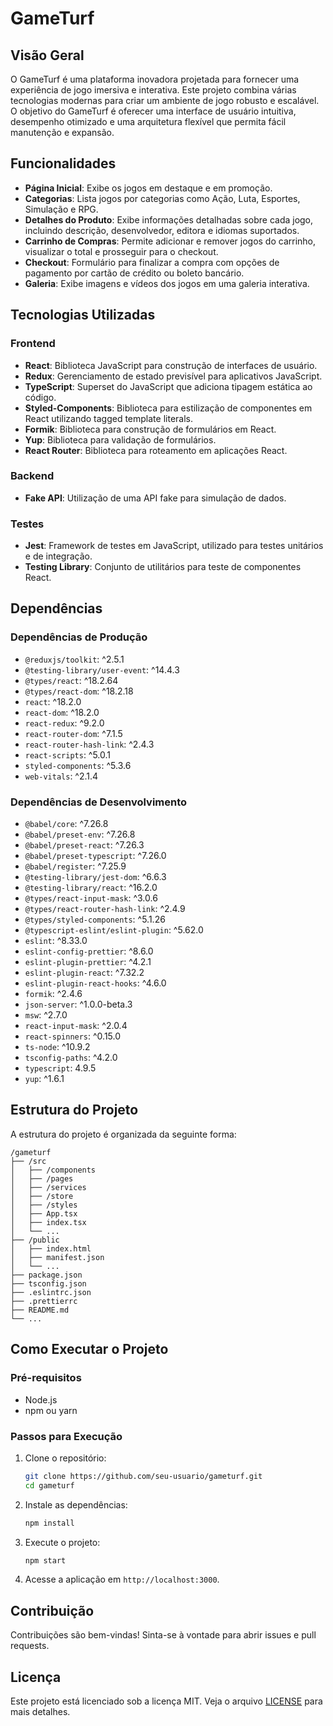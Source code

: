 # GameTurf

## Visão Geral

O GameTurf é uma plataforma inovadora projetada para fornecer uma experiência de jogo imersiva e interativa. Este projeto combina várias tecnologias modernas para criar um ambiente de jogo robusto e escalável. O objetivo do GameTurf é oferecer uma interface de usuário intuitiva, desempenho otimizado e uma arquitetura flexível que permita fácil manutenção e expansão.

## Funcionalidades

- **Página Inicial**: Exibe os jogos em destaque e em promoção.
- **Categorias**: Lista jogos por categorias como Ação, Luta, Esportes, Simulação e RPG.
- **Detalhes do Produto**: Exibe informações detalhadas sobre cada jogo, incluindo descrição, desenvolvedor, editora e idiomas suportados.
- **Carrinho de Compras**: Permite adicionar e remover jogos do carrinho, visualizar o total e prosseguir para o checkout.
- **Checkout**: Formulário para finalizar a compra com opções de pagamento por cartão de crédito ou boleto bancário.
- **Galeria**: Exibe imagens e vídeos dos jogos em uma galeria interativa.

## Tecnologias Utilizadas

### Frontend

- **React**: Biblioteca JavaScript para construção de interfaces de usuário.
- **Redux**: Gerenciamento de estado previsível para aplicativos JavaScript.
- **TypeScript**: Superset do JavaScript que adiciona tipagem estática ao código.
- **Styled-Components**: Biblioteca para estilização de componentes em React utilizando tagged template literals.
- **Formik**: Biblioteca para construção de formulários em React.
- **Yup**: Biblioteca para validação de formulários.
- **React Router**: Biblioteca para roteamento em aplicações React.

### Backend

- **Fake API**: Utilização de uma API fake para simulação de dados.

### Testes

- **Jest**: Framework de testes em JavaScript, utilizado para testes unitários e de integração.
- **Testing Library**: Conjunto de utilitários para teste de componentes React.

## Dependências

### Dependências de Produção

- `@reduxjs/toolkit`: ^2.5.1
- `@testing-library/user-event`: ^14.4.3
- `@types/react`: ^18.2.64
- `@types/react-dom`: ^18.2.18
- `react`: ^18.2.0
- `react-dom`: ^18.2.0
- `react-redux`: ^9.2.0
- `react-router-dom`: ^7.1.5
- `react-router-hash-link`: ^2.4.3
- `react-scripts`: ^5.0.1
- `styled-components`: ^5.3.6
- `web-vitals`: ^2.1.4

### Dependências de Desenvolvimento

- `@babel/core`: ^7.26.8
- `@babel/preset-env`: ^7.26.8
- `@babel/preset-react`: ^7.26.3
- `@babel/preset-typescript`: ^7.26.0
- `@babel/register`: ^7.25.9
- `@testing-library/jest-dom`: ^6.6.3
- `@testing-library/react`: ^16.2.0
- `@types/react-input-mask`: ^3.0.6
- `@types/react-router-hash-link`: ^2.4.9
- `@types/styled-components`: ^5.1.26
- `@typescript-eslint/eslint-plugin`: ^5.62.0
- `eslint`: ^8.33.0
- `eslint-config-prettier`: ^8.6.0
- `eslint-plugin-prettier`: ^4.2.1
- `eslint-plugin-react`: ^7.32.2
- `eslint-plugin-react-hooks`: ^4.6.0
- `formik`: ^2.4.6
- `json-server`: ^1.0.0-beta.3
- `msw`: ^2.7.0
- `react-input-mask`: ^2.0.4
- `react-spinners`: ^0.15.0
- `ts-node`: ^10.9.2
- `tsconfig-paths`: ^4.2.0
- `typescript`: 4.9.5
- `yup`: ^1.6.1

## Estrutura do Projeto

A estrutura do projeto é organizada da seguinte forma:

```
/gameturf
├── /src
│   ├── /components
│   ├── /pages
│   ├── /services
│   ├── /store
│   ├── /styles
│   ├── App.tsx
│   ├── index.tsx
│   └── ...
├── /public
│   ├── index.html
│   ├── manifest.json
│   └── ...
├── package.json
├── tsconfig.json
├── .eslintrc.json
├── .prettierrc
├── README.md
└── ...
```

## Como Executar o Projeto

### Pré-requisitos

- Node.js
- npm ou yarn

### Passos para Execução

1. Clone o repositório:

   ```bash
   git clone https://github.com/seu-usuario/gameturf.git
   cd gameturf
   ```

2. Instale as dependências:

   ```bash
   npm install
   ```

3. Execute o projeto:

   ```bash
   npm start
   ```

4. Acesse a aplicação em `http://localhost:3000`.

## Contribuição

Contribuições são bem-vindas! Sinta-se à vontade para abrir issues e pull requests.

## Licença

Este projeto está licenciado sob a licença MIT. Veja o arquivo [LICENSE](LICENSE) para mais detalhes.
